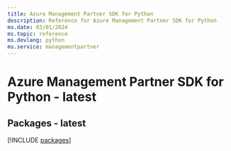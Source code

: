 ```yaml
---
title: Azure Management Partner SDK for Python
description: Reference for Azure Management Partner SDK for Python
ms.date: 03/01/2024
ms.topic: reference
ms.devlang: python
ms.service: managementpartner
---
```

# Azure Management Partner SDK for Python - latest
## Packages - latest
[!INCLUDE [packages](management-partner-index.md)]